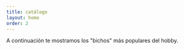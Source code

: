 ```yaml
---
title: catálogo
layout: home
order: 2
---
```


A continuación te mostramos los "bichos" más populares del hobby.
